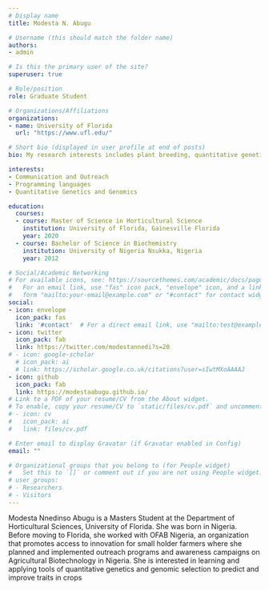 ```yaml
---
# Display name
title: Modesta N. Abugu

# Username (this should match the folder name)
authors:
- admin

# Is this the primary user of the site?
superuser: true

# Role/position
role: Graduate Student

# Organizations/Affiliations
organizations:
- name: University of Florida
  url: "https://www.ufl.edu/"

# Short bio (displayed in user profile at end of posts)
bio: My research interests includes plant breeding, quantitative genetics, science communication and programmaming languages.

interests:
- Communication and Outreach
- Programming languages
- Quantitative Genetics and Genomics

education:
  courses:
  - course: Master of Science in Horticultural Science
    institution: University of Florida, Gainesville Florida
    year: 2020
  - course: Bachelor of Science in Biochemistry
    institution: University of Nigeria Nsukka, Nigeria
    year: 2012

# Social/Academic Networking
# For available icons, see: https://sourcethemes.com/academic/docs/page-builder/#icons
#   For an email link, use "fas" icon pack, "envelope" icon, and a link in the
#   form "mailto:your-email@example.com" or "#contact" for contact widget.
social:
- icon: envelope
  icon_pack: fas
  link: '#contact'  # For a direct email link, use "mailto:test@example.org".
- icon: twitter
  icon_pack: fab
  link: https://twitter.com/modestannedi?s=20
# - icon: google-scholar
  # icon_pack: ai
  # link: https://scholar.google.co.uk/citations?user=sIwtMXoAAAAJ
- icon: github
  icon_pack: fab
  link: https://modestaabugu.github.io/
# Link to a PDF of your resume/CV from the About widget.
# To enable, copy your resume/CV to `static/files/cv.pdf` and uncomment the lines below.
# - icon: cv
#   icon_pack: ai
#   link: files/cv.pdf

# Enter email to display Gravatar (if Gravatar enabled in Config)
email: ""

# Organizational groups that you belong to (for People widget)
#   Set this to `[]` or comment out if you are not using People widget.
# user_groups:
# - Researchers
# - Visitors
---
```


Modesta Nnedinso Abugu is a Masters Student at the Department of Horticultural Sciences, University of Florida. She was born in Nigeria. Before moving to Florida, she worked with OFAB Nigeria, an organization that promotes access to innovation for small holder farmers where she planned and implemented outreach programs and awareness campaigns on Agricultural Biotechnology in Nigeria. She is interested in learning and applying tools of quantitative genetics and genomic selection to predict and improve traits in crops